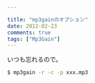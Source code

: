 ```yaml
---

title: "mp3gainのオプション"
date: 2012-02-23
comments: true
tags: ["Mp3Gain"]
---
```

いつも忘れるので。

```bash
$ mp3gain -r -c -p xxx.mp3
```
